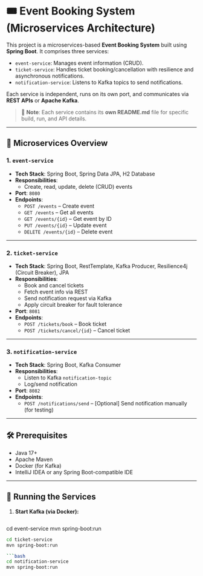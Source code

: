 # 🎟️ Event Booking System (Microservices Architecture)

This project is a microservices-based **Event Booking System** built using **Spring Boot**. It comprises three services:

- `event-service`: Manages event information (CRUD).
- `ticket-service`: Handles ticket booking/cancellation with resilience and asynchronous notifications.
- `notification-service`: Listens to Kafka topics to send notifications.

Each service is independent, runs on its own port, and communicates via **REST APIs** or **Apache Kafka**.

> 📘 **Note**: Each service contains its **own README.md** file for specific build, run, and API details.

---

## 🧱 Microservices Overview

### 1. `event-service`
- **Tech Stack**: Spring Boot, Spring Data JPA, H2 Database
- **Responsibilities**:
  - Create, read, update, delete (CRUD) events
- **Port**: `8080`
- **Endpoints**:
  - `POST /events` – Create event
  - `GET /events` – Get all events
  - `GET /events/{id}` – Get event by ID
  - `PUT /events/{id}` – Update event
  - `DELETE /events/{id}` – Delete event

---

### 2. `ticket-service`
- **Tech Stack**: Spring Boot, RestTemplate, Kafka Producer, Resilience4j (Circuit Breaker), JPA
- **Responsibilities**:
  - Book and cancel tickets
  - Fetch event info via REST
  - Send notification request via Kafka
  - Apply circuit breaker for fault tolerance
- **Port**: `8081`
- **Endpoints**:
  - `POST /tickets/book` – Book ticket
  - `POST /tickets/cancel/{id}` – Cancel ticket

---

### 3. `notification-service`
- **Tech Stack**: Spring Boot, Kafka Consumer
- **Responsibilities**:
  - Listen to Kafka `notification-topic`
  - Log/send notification
- **Port**: `8082`
- **Endpoints**:
  - `POST /notifications/send` – [Optional] Send notification manually (for testing)

---

## 🛠️ Prerequisites

- Java 17+
- Apache Maven
- Docker (for Kafka)
- IntelliJ IDEA or any Spring Boot-compatible IDE

---

## 🚀 Running the Services

1. **Start Kafka (via Docker):**

   ```bash
cd event-service
mvn spring-boot:run

```bash
cd ticket-service
mvn spring-boot:run

```bash
cd notification-service
mvn spring-boot:run

